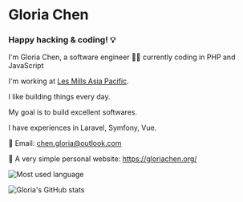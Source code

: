 # Gloria Chen


### Happy hacking & coding! 💡

I'm Gloria Chen, a software engineer 👩‍💻 currently coding in PHP and JavaScript

I'm working at <a href="https://www.lesmills.com.au/" target="_blank">Les Mills Asia Pacific</a>. 

I like building things every day.

My goal is to build excellent softwares.

I have experiences in Laravel, Symfony, Vue.

:email: Email: chen.gloria@outlook.com

:notebook_with_decorative_cover: A very simple personal website: <https://gloriachen.org/>

<div>

![Most used language](https://github-readme-stats.vercel.app/api/top-langs/?username=chen-gloria&layout=compact&bg_color=151515&title_color=fff&text_color=9f9f9f)
  
![Gloria's GitHub stats](https://github-readme-stats.vercel.app/api/?username=chen-gloria&count_private=true&show_icons=true&title_color=fff&icon_color=0613f9&text_color=9f9f9f&bg_color=151515)

</div>
